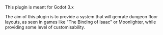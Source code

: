 This plugin is meant for Godot 3.x  

The aim of this plugin is to provide a system that will genrate dungeon floor layouts, as seen in games like "The Binding of Isaac" or Moonlighter, while providing some level of customisability.
